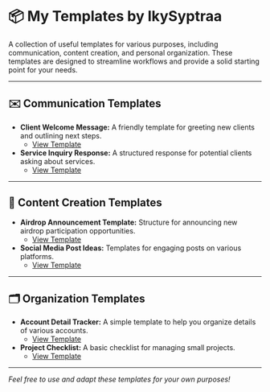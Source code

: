 # 📦 My Templates by IkySyptraa

A collection of useful templates for various purposes, including communication, content creation, and personal organization. These templates are designed to streamline workflows and provide a solid starting point for your needs.

---

## ✉️ Communication Templates

-   **Client Welcome Message:** A friendly template for greeting new clients and outlining next steps.
    -   [View Template](link-to-template-file-1.md)
-   **Service Inquiry Response:** A structured response for potential clients asking about services.
    -   [View Template](link-to-template-file-2.md)
-   ---

## 📝 Content Creation Templates

-   **Airdrop Announcement Template:** Structure for announcing new airdrop participation opportunities.
    -   [View Template](link-to-template-file-3.md)
-   **Social Media Post Ideas:** Templates for engaging posts on various platforms.
    -   [View Template](link-to-template-file-4.md)
-   ---

## 🗂️ Organization Templates

-   **Account Detail Tracker:** A simple template to help you organize details of various accounts.
    -   [View Template](link-to-template-file-5.md)
-   **Project Checklist:** A basic checklist for managing small projects.
    -   [View Template](link-to-template-file-6.md)
-   ---

_Feel free to use and adapt these templates for your own purposes!_
